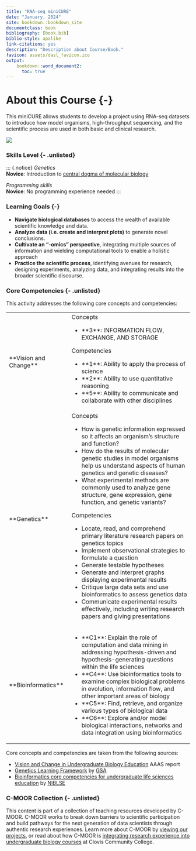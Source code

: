 ```yaml
---
title: "RNA-seq miniCURE"
date: "January, 2024"
site: bookdown::bookdown_site
documentclass: book
bibliography: [book.bib]
biblio-style: apalike
link-citations: yes
description: "Description about Course/Book."
favicon: assets/dasl_favicon.ico
output:
    bookdown::word_document2:
      toc: true
---
```


# About this Course {-}

This miniCURE allows students to develop a project using RNA-seq datasets to introduce how model organisms, high-throughput sequencing, and the scientific process are used in both basic and clinical research.

![](index_files/figure-docx//1rWH7VTcPV1juH0E9NI-X6evMIKzgn1MQKlf_CRzT73w_g1f734f625ef_0_30.png)

### Skills Level {- .unlisted}

::: {.notice}
_Genetics_  
**Novice**: Introduction to [central dogma of molecular biology](https://openstax.org/books/biology-2e/pages/15-1-the-genetic-code)

_Programming skills_  
**Novice**: No programming experience needed
:::

### Learning Goals {-}

- **Navigate biological databases** to access the wealth of available scientific knowledge and data.
- **Analyze data (i.e. create and interpret plots)** to generate novel conclusions.
- **Cultivate an “-omics” perspective**, integrating multiple sources of information and wielding computational tools to enable a holistic approach
- **Practice the scientific process**, identifying avenues for research, designing experiments, analyzing data, and integrating results into the broader scientific discourse.

### Core Competencies {- .unlisted}

This activity addresses the following core concepts and competencies:

<table>
<tbody>
  <tr>
   <td style="text-align:left;"> **Vision and Change** </td>
   <td style="text-align:left;"> Concepts

<ul>
<li>**3**: INFORMATION FLOW, EXCHANGE, AND STORAGE</li>
</ul>
Competencies

<ul>
<li>**1**: Ability to apply the process of science</li>
<li>**2**: Ability to use quantitative reasoning</li>
<li>**5**: Ability to communicate and collaborate with other disciplines</li>
</ul> </td>
  </tr>
  <tr>
   <td style="text-align:left;"> **Genetics** </td>
   <td style="text-align:left;"> Concepts

<ul>
<li>How is genetic information expressed so it affects an organism’s structure and function?</li>
<li>How do the results of molecular genetic studies in model organisms help us understand aspects of human genetics and genetic diseases?</li>
<li>What experimental methods are commonly used to analyze gene structure, gene expression, gene function, and genetic variants?</li>
</ul>
Competencies

<ul>
<li>Locate, read, and comprehend primary literature research papers on genetics topics</li>
<li>Implement observational strategies to formulate a question</li>
<li>Generate testable hypotheses</li>
<li>Generate and interpret graphs displaying experimental results</li>
<li>Critique large data sets and use bioinformatics to assess genetics data</li>
<li>Communicate experimental results effectively, including writing research papers and giving presentations</li>
</ul> </td>
  </tr>
  <tr>
   <td style="text-align:left;"> **Bioinformatics** </td>
   <td style="text-align:left;"> <ul>
<li>**C1**: Explain the role of computation and data mining in addressing hypothesis-driven and hypothesis-generating questions within the life sciences</li>
<li>**C4**: Use bioinformatics tools to examine complex biological problems in evolution, information flow, and other important areas of biology</li>
<li>**C5**: Find, retrieve, and organize various types of biological data</li>
<li>**C6**: Explore and/or model biological interactions, networks and data integration using bioinformatics</li>
</ul> </td>
  </tr>
</tbody>
</table>

Core concepts and competencies are taken from the following sources:

  - [Vision and Change in Undergraduate Biology Education](https://visionandchange.org/) AAAS report
  - [Genetics Learning Framework](https://genetics-gsa.org/education/genetics-learning-framework/) by [GSA](https://genetics-gsa.org/)
  - [Bioinformatics core competencies for undergraduate life sciences education](https://doi.org/10.1371/journal.pone.0196878) by [NIBLSE](https://qubeshub.org/community/groups/niblse)


### C-MOOR Collection {- .unlisted}


This content is part of a collection of teaching resources developed by C-MOOR.  C-MOOR works to break down barriers to scientific participation and build pathways for the next generation of data scientists through authentic research experiences.  Learn more about C-MOOR by [viewing our projects](https://github.com/c-moor), or read about how C-MOOR is [integrating research experience into undergraduate biology courses](https://www.cloviscollege.edu/alumni-and-community/c-moor/c-moor.html) at Clovis Community College.
